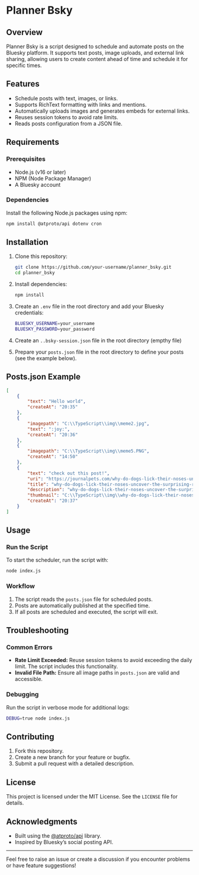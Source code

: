 # Planner Bsky

## Overview
Planner Bsky is a script designed to schedule and automate posts on the Bluesky platform. It supports text posts, image uploads, and external link sharing, allowing users to create content ahead of time and schedule it for specific times.

## Features
- Schedule posts with text, images, or links.
- Supports RichText formatting with links and mentions.
- Automatically uploads images and generates embeds for external links.
- Reuses session tokens to avoid rate limits.
- Reads posts configuration from a JSON file.

## Requirements

### Prerequisites
- Node.js (v16 or later)
- NPM (Node Package Manager)
- A Bluesky account

### Dependencies
Install the following Node.js packages using npm:
```bash
npm install @atproto/api dotenv cron
```

## Installation
1. Clone this repository:
   ```bash
   git clone https://github.com/your-username/planner_bsky.git
   cd planner_bsky
   ```

2. Install dependencies:
   ```bash
   npm install
   ```

3. Create an `.env` file in the root directory and add your Bluesky credentials:
   ```bash
   BLUESKY_USERNAME=your_username
   BLUESKY_PASSWORD=your_password
   ```

4. Create an `..bsky-session.json` file in the root directory (empthy file)

5. Prepare your `posts.json` file in the root directory to define your posts (see the example below).

## Posts.json Example
```json
[
    {
        "text": "Hello world",
        "createAt": "20:35"
    },
    {
        "imagepath": "C:\\TypeScript\\img\\meme2.jpg",
        "text": ":joy:",
        "createAt": "20:36"
    },
    {
        "imagepath": "C:\\TypeScript\\img\\meme5.PNG",
        "createAt": "14:50"
    },
    {
        "text": "check out this post!",
        "uri": "https://journalpets.com/why-do-dogs-lick-their-noses-uncover-the-surprising-reasons/",
        "title": "why-do-dogs-lick-their-noses-uncover-the-surprising-reasons",
        "description": "why-do-dogs-lick-their-noses-uncover-the-surprising-reasons",
        "thumbnail": "C:\\TypeScript\\img\\why-do-dogs-lick-their-noses-close-up-shot-of-a-playful-dog-with-a-bright.webp",
        "createAt": "20:37"
    }
]
```

## Usage

### Run the Script
To start the scheduler, run the script with:
```bash
node index.js
```

### Workflow
1. The script reads the `posts.json` file for scheduled posts.
2. Posts are automatically published at the specified time.
3. If all posts are scheduled and executed, the script will exit.

## Troubleshooting

### Common Errors
- **Rate Limit Exceeded:** Reuse session tokens to avoid exceeding the daily limit. The script includes this functionality.
- **Invalid File Path:** Ensure all image paths in `posts.json` are valid and accessible.

### Debugging
Run the script in verbose mode for additional logs:
```bash
DEBUG=true node index.js
```

## Contributing

1. Fork this repository.
2. Create a new branch for your feature or bugfix.
3. Submit a pull request with a detailed description.

## License
This project is licensed under the MIT License. See the `LICENSE` file for details.

## Acknowledgments
- Built using the [@atproto/api](https://github.com/bluesky-social/atproto) library.
- Inspired by Bluesky’s social posting API.

---
Feel free to raise an issue or create a discussion if you encounter problems or have feature suggestions!


